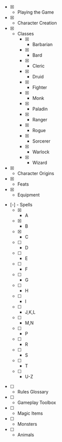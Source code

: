 * [x] - Playing the Game
* [x] - Character Creation
* [x] - Classes
    * [x] - Barbarian
    * [x] - Bard
    * [x] - Cleric
    * [x] - Druid
    * [x] - Fighter
    * [x] - Monk
    * [x] - Paladin
    * [x] - Ranger
    * [x] - Rogue
    * [x] - Sorcerer
    * [x] - Warlock
    * [x] - Wizard
* [x] - Character Origins
* [x] - Feats
* [x] - Equipment
* [-] - Spells
    * [x] - A
    * [x] - B
    * [x] - C
    * [ ] - D
    * [ ] - E
    * [ ] - F
    * [ ] - G
    * [ ] - H
    * [ ] - I
    * [ ] - J,K,L
    * [ ] - M,N
    * [ ] - P
    * [ ] - R
    * [ ] - S
    * [ ] - T
    * [ ] - U-Z
* [ ] - Rules Glossary
* [ ] - Gameplay Toolbox
* [ ] - Magic Items
* [ ] - Monsters
* [ ] - Animals

